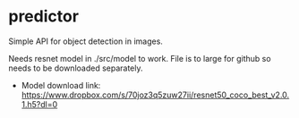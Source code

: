 # predictor

Simple API for object detection in images.

Needs resnet model in ./src/model to work. File is to large for github so needs to be downloaded separately.
* Model download link: https://www.dropbox.com/s/70joz3q5zuw27ii/resnet50_coco_best_v2.0.1.h5?dl=0
